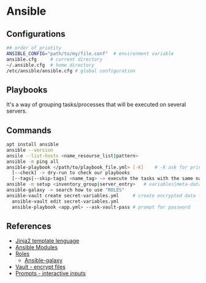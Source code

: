 # Ansible

## Configurations

```bash
## order of priotity
ANSIBLE_CONFIG="path/to/my/file.conf"  # environment variable
ansible.cfg     # current directory
~/.ansible.cfg  # home directory
/etc/ansible/ansible.cfg # global configuration
```

## Playbooks

It's a way of grouping tasks/processes that will be executed on several servers.

## Commands

```bash
apt install ansible
ansible --version
ansile --list-hosts <name_resourse_list|pattern>
ansible -m ping all
ansible-playbook </path/to/playbook_file.yml> [-K]    # -K ask for privilege scalation password
  [--check] -> dry-run to check our playbooks
  [--tags|--skip-tags] <name_tag> -> execute the tasks with the same name_tag
ansible -m setup <inventory_group|server_entry>   # variables|meta-data created during the interaction with a server
ansible-galaxy -> search how to use "ROLES"
ansible-vault create secret-variables.yml     # create encrypted data file
  ansible-vault edit secret-variables.yml
  ansible-playbook <app.yml> --ask-vault-pass # prompt for password
```

## References

- [Jinja2 template lenguage](https://jinja.palletsprojects.com/en/2.10.x/templates/)
- [Ansible Modules](https://docs.ansible.com/ansible/latest/collections/index_module.html)
- [Roles](https://docs.ansible.com/ansible/latest/playbook_guide/playbooks_reuse_roles.html)
  - [Ansible-galaxy](https://galaxy.ansible.com/ui/)
- [Vault - encrypt files](https://docs.ansible.com/ansible/latest/vault_guide/index.html)
- [Prompts - interactive inputs](https://docs.ansible.com/ansible/latest/playbook_guide/playbooks_prompts.html)
